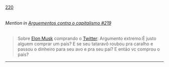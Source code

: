 [220](https://github.com/guilhermeprokisch/guilherme/issues/220) 
###### 




 ######  Mention in [Arguementos contra o capitalismo #219](Arguementos-contra-o-capitalismo-#219)  
 > Sobre [Elon Musk](Elon-Musk) comprando o [Twitter](Twitter.md): Argumento extremo:É justo alguem comprar um pais? E se seu tataravô roubou pra caralho e passou o dinheiro para seu avo e pra seu pai? E então vc comprou o pais?

-------------------------------------------------------------------------------

